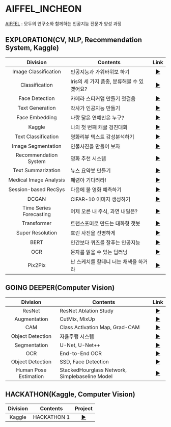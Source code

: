 # AIFFEL_INCHEON

[AIFFEL](https://aiffel.io/) : 모두의 연구소와 함께하는 인공지능 전문가 양성 과정

## EXPLORATION(CV, NLP, Recommendation System, Kaggle)

|Division|Contents|Link|
|:---:|------|:---:|
|Image Classification|인공지능과 가위바위보 하기|[▶](./EXPLORATION/Exploration_01)|
|Classification|Iris의 세 가지 품종, 분류해볼 수 있겠어요?|[▶](./EXPLORATION/Exploration_02)|
|Face Detection|카메라 스티커앱 만들기 첫걸음|[▶](./EXPLORATION/Exploration_03)|
|Text Generation|작사가 인공지능 만들기|[▶](./EXPLORATION/Exploration_04)|
|Face Embedding|나랑 닮은 연예인은 누구?|[▶](./EXPLORATION/Exploration_05)|
|Kaggle|나의 첫 번째 캐글 경진대회|[▶](./EXPLORATION/Exploration_06)|
|Text Classification|영화리뷰 텍스트 감성분석하기|[▶](./EXPLORATION/Exploration_07)|
|Image Segmentation|인물사진을 만들어 보자|[▶](./EXPLORATION/Exploration_08)|
|Recommendation System|영화 추천 시스템|[▶](./EXPLORATION/Exploration_09)|
|Text Summarization|뉴스 요약봇 만들기|[▶](./EXPLORATION/Exploration_10)|
|Medical Image Analysis|폐렴아 기다려라!|[▶](./EXPLORATION/Exploration_11)|
|Session-based RecSys|다음에 볼 영화 예측하기|[▶](./EXPLORATION/Exploration_12)|
|DCGAN|CIFAR-10 이미지 생성하기|[▶](./EXPLORATION/Exploration_13)|
|Time Series Forecasting|어제 오른 내 주식, 과연 내일은?|[▶](./EXPLORATION/Exploration_14)|
|Transformer|트랜스포머로 만드는 대화형 챗봇|[▶](./EXPLORATION/Exploration_15)|
|Super Resolution|흐린 사진을 선명하게|[▶](./EXPLORATION/Exploration_16)|
|BERT|인간보다 퀴즈를 잘푸는 인공지능|[▶](./EXPLORATION/Exploration_17)|
|OCR|문자를 읽을 수 있는 딥러닝|[▶](./EXPLORATION/Exploration_18)|
|Pix2Pix|난 스케치를 할테니 너는 채색을 하거라|[▶](./EXPLORATION/Exploration_19)|

## GOING DEEPER(Computer Vision)

|Division|Contents|Link|
|:---:|------|:---:|
|ResNet|ResNet Ablation Study|[▶](./GOING_DEEPER/Going_Deeper_01)|
|Augmentation|CutMix, MixUp|[▶](./GOING_DEEPER/Going_Deeper_02)|
|CAM|Class Activation Map, Grad-CAM|[▶](./GOING_DEEPER/Going_Deeper_03)|
|Object Detection|자율주행 시스템|[▶](./GOING_DEEPER/Going_Deeper_04)|
|Segmentation|U-Net, U-Net++|[▶](./GOING_DEEPER/Going_Deeper_05)|
|OCR|End-to-End OCR|[▶](./GOING_DEEPER/Going_Deeper_06)|
|Object Detection|SSD, Face Detection|[▶](./GOING_DEEPER/Going_Deeper_07)|
|Human Pose Estimation|StackedHourglass Network, Simplebaseline Model|[▶](./GOING_DEEPER/Going_Deeper_08)|

## HACKATHON(Kaggle, Computer Vision)
|Division|Contents|Project|
|:---:|------|:---:|
|Kaggle|HACKATHON 1|[▶](./HACKATHON_1)|